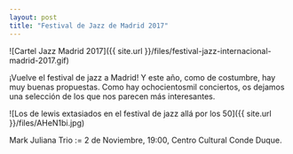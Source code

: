 ```yaml
---
layout: post
title: "Festival de Jazz de Madrid 2017" 
---
```



![Cartel Jazz Madrid 2017]({{ site.url }}/files/festival-jazz-internacional-madrid-2017.gif)

 
  
   
   


¡Vuelve el festival de jazz a Madrid! Y este año, como de costumbre, hay muy buenas propuestas. Como hay ochocientosmil conciertos, os dejamos una selección de los que nos parecen más interesantes. 



![Los de lewis extasiados en el festival de jazz allá por los 50]({{ site.url }}/files/AHeN1bi.jpg)


Mark Juliana Trio := 2 de Noviembre, 19:00, Centro Cultural Conde Duque. 
